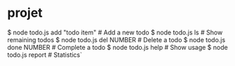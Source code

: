 # projet
$ node todo.js add "todo item" # Add a new todo
$ node todo.js ls			 # Show remaining todos
$ node todo.js del NUMBER	 # Delete a todo
$ node todo.js done NUMBER	 # Complete a todo
$ node todo.js help			 # Show usage
$ node todo.js report		 # Statistics`
